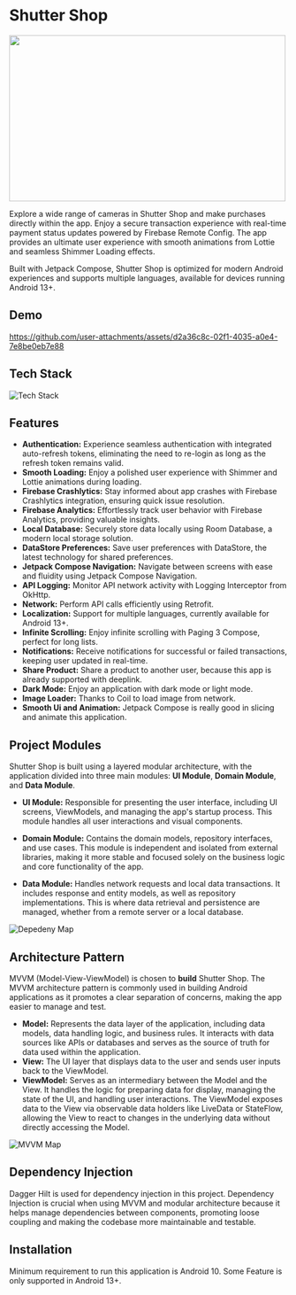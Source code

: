 # Shutter Shop

<img src="https://github.com/user-attachments/assets/3e1af9f9-83d5-4561-86f4-f693764657ee" width="500" height="300">

Explore a wide range of cameras in Shutter Shop and make purchases directly within the app. Enjoy a secure transaction experience with real-time payment status updates powered by Firebase Remote Config. The app provides an ultimate user experience with smooth animations from Lottie and seamless Shimmer Loading effects.

Built with Jetpack Compose, Shutter Shop is optimized for modern Android experiences and supports multiple languages, available for devices running Android 13+.
## Demo


https://github.com/user-attachments/assets/d2a36c8c-02f1-4035-a0e4-7e8be0eb7e88

## Tech Stack

![Tech Stack](https://github.com/user-attachments/assets/8fc67cf7-75d3-4c76-b37b-01e30788a52a)

## Features

- **Authentication:** Experience seamless authentication with integrated auto-refresh tokens, eliminating the need to re-login as long as the refresh token remains valid.
- **Smooth Loading:** Enjoy a polished user experience with Shimmer and Lottie animations during loading.
- **Firebase Crashlytics:** Stay informed about app crashes with Firebase Crashlytics integration, ensuring quick issue resolution.
- **Firebase Analytics:** Effortlessly track user behavior with Firebase Analytics, providing valuable insights.
- **Local Database:** Securely store data locally using Room Database, a modern local storage solution.
- **DataStore Preferences:** Save user preferences with DataStore, the latest technology for shared preferences.
- **Jetpack Compose Navigation:** Navigate between screens with ease and fluidity using Jetpack Compose Navigation.
- **API Logging:** Monitor API network activity with Logging Interceptor from OkHttp.
- **Network:** Perform API calls efficiently using Retrofit.
- **Localization:** Support for multiple languages, currently available for Android 13+.
- **Infinite Scrolling:** Enjoy infinite scrolling with Paging 3 Compose, perfect for long lists.
- **Notifications:** Receive notifications for successful or failed transactions, keeping user updated in real-time.
- **Share Product:** Share a product to another user, because this app is already supported with deeplink.
- **Dark Mode:** Enjoy an application with dark mode or light mode.
- **Image Loader:** Thanks to Coil to load image from network.
- **Smooth Ui and Animation:** Jetpack Compose is really good in slicing and animate this application.
  
## Project Modules

Shutter Shop is built using a layered modular architecture, with the application divided into three main modules: **UI Module**, **Domain Module**, and **Data Module**.

- **UI Module:** Responsible for presenting the user interface, including UI screens, ViewModels, and managing the app's startup process. This module handles all user interactions and visual components.

- **Domain Module:** Contains the domain models, repository interfaces, and use cases. This module is independent and isolated from external libraries, making it more stable and focused solely on the business logic and core functionality of the app.

- **Data Module:** Handles network requests and local data transactions. It includes response and entity models, as well as repository implementations. This is where data retrieval and persistence are managed, whether from a remote server or a local database.

![Depedeny Map](https://github.com/user-attachments/assets/771809fd-d2d3-4c19-af42-6ab2a57e1169)

## Architecture Pattern

MVVM (Model-View-ViewModel) is chosen to **build** Shutter Shop. The MVVM architecture pattern is commonly used in building Android applications as it promotes a clear separation of concerns, making the app easier to manage and test.

- **Model:** Represents the data layer of the application, including data models, data handling logic, and business rules. It interacts with data sources like APIs or databases and serves as the source of truth for data used within the application.
- **View:** The UI layer that displays data to the user and sends user inputs back to the ViewModel.
- **ViewModel:** Serves as an intermediary between the Model and the View. It handles the logic for preparing data for display, managing the state of the UI, and handling user interactions. The ViewModel exposes data to the View via observable data holders like LiveData or StateFlow, allowing the View to react to changes in the underlying data without directly accessing the Model.

![MVVM Map](https://github.com/user-attachments/assets/613bfc41-0c26-48ad-a6d6-d5ee632dda17)


## Dependency Injection

Dagger Hilt is used for dependency injection in this project. Dependency Injection is crucial when using MVVM and modular architecture because it helps manage dependencies between components, promoting loose coupling and making the codebase more maintainable and testable.
## Installation

Minimum requirement to run this application is Android 10. Some Feature is only supported in Android 13+.
    
